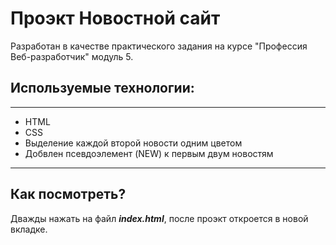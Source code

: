 # **Проэкт Новостной сайт**
Разработан в качестве практического задания на курсе "Профессия Веб-разработчик" модуль 5.

## Используемые технологии:
---
* HTML
* CSS
* Выделение каждой второй новости одним цветом
* Добвлен псевдоэлемент (NEW) к первым двум новостям
---
## Как посмотреть?
Дважды нажать на файл ***index.html***, после проэкт откроется в новой вкладке.